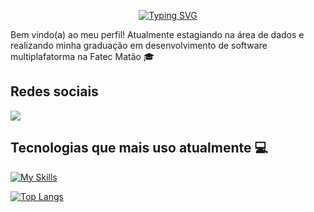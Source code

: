 <p align="center">
    <a href="https://git.io/typing-svg"><img src="https://readme-typing-svg.demolab.com?font=Fira+Code&pause=1000&color=FFFFFF&center=true&vCenter=true&width=435&lines=Ol%C3%A1+me+chamo+Julie+Hervias" alt="Typing SVG" /></a>
</p>


Bem vindo(a) ao meu perfil! Atualmente estagiando na área de dados e realizando minha graduação em desenvolvimento de software multiplafatorma na Fatec Matão :mortar_board:

## Redes sociais

<div>
    <a href="https://www.linkedin.com/in/juhmleal/" target="_blank"><img src="https://img.shields.io/badge/-LinkedIn-%230077B5?style=for-the-badge&logo=linkedin&logoColor=white" target="_blank"></a> 
</div>

## Tecnologias que mais uso atualmente :computer:

[![My Skills](https://skillicons.dev/icons?i=python,java,js,csharp,html,css,cs)](https://skillicons.dev)

[![Top Langs](https://github-readme-stats.vercel.app/api/top-langs/?username=Juliehmleal&layout=compact&theme=dark)](https://github.com/Juliehmleal/github-readme-stats)



